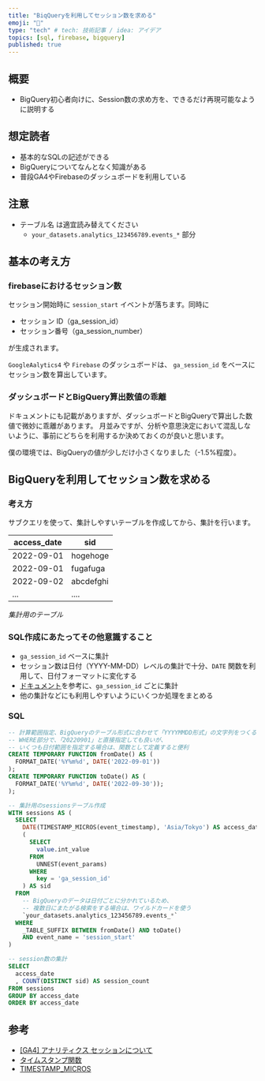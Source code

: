 ```yaml
---
title: "BiqQueryを利用してセッション数を求める"
emoji: "🔰"
type: "tech" # tech: 技術記事 / idea: アイデア
topics: [sql, firebase, bigquery]
published: true
---
```


## 概要

- BigQuery初心者向けに、Session数の求め方を、できるだけ再現可能なように説明する

## 想定読者

- 基本的なSQLの記述ができる
- BigQueryについてなんとなく知識がある
- 普段GA4やFirebaseのダッシュボードを利用している


## 注意

- テーブル名 は適宜読み替えてください
  - `your_datasets.analytics_123456789.events_*` 部分

## 基本の考え方
### firebaseにおけるセッション数

セッション開始時に `session_start` イベントが落ちます。同時に

- セッション ID（ga_session_id）
- セッション番号（ga_session_number）

が生成されます。

`GoogleAalytics4` や `Firebase` のダッシュボードは、 `ga_session_id` をベースにセッション数を算出しています。

### ダッシュボードとBigQuery算出数値の乖離

ドキュメントにも記載がありますが、ダッシュボードとBigQueryで算出した数値で微妙に乖離があります。
月並みですが、分析や意思決定において混乱しないように、事前にどちらを利用するか決めておくのが良いと思います。

僕の環境では、BigQueryの値が少しだけ小さくなりました（-1.5%程度）。


## BigQueryを利用してセッション数を求める
### 考え方

サブクエリを使って、集計しやすいテーブルを作成してから、集計を行います。


| access_date   | sid       |
|----------|-----------------|
| 2022-09-01 | hogehoge |
| 2022-09-01 | fugafuga |
| 2022-09-02 | abcdefghi |
| ...        | .... |
*集計用のテーブル*

### SQL作成にあたってその他意識すること

- `ga_session_id` ベースに集計
- セッション数は日付（YYYY-MM-DD）レベルの集計で十分、`DATE` 関数を利用して、日付フォーマットに変化する
- [ドキュメント](https://support.google.com/firebase/answer/9191807?hl=ja)を参考に、`ga_session_id` ごとに集計
- 他の集計などにも利用しやすいようにいくつか処理をまとめる

### SQL

```sql
-- 計算範囲指定、BigQueryのテーブル形式に合わせて「YYYYMMDD形式」の文字列をつくる
-- WHERE部分で、「20220901」と直接指定しても良いが、
-- いくつも日付範囲を指定する場合は、関数として定義すると便利
CREATE TEMPORARY FUNCTION fromDate() AS (
  FORMAT_DATE('%Y%m%d', DATE('2022-09-01'))
);
CREATE TEMPORARY FUNCTION toDate() AS (
  FORMAT_DATE('%Y%m%d', DATE('2022-09-30'));
);

-- 集計用のsessionsテーブル作成
WITH sessions AS (
  SELECT
    DATE(TIMESTAMP_MICROS(event_timestamp), 'Asia/Tokyo') AS access_date,
    (
      SELECT
        value.int_value
      FROM
        UNNEST(event_params)
      WHERE
        key = 'ga_session_id'
    ) AS sid
  FROM
    -- BigQueryのデータは日付ごとに分かれているため、
    -- 複数日にまたがる検索をする場合は、ワイルドカードを使う
    `your_datasets.analytics_123456789.events_*`
  WHERE
    _TABLE_SUFFIX BETWEEN fromDate() AND toDate()
    AND event_name = 'session_start'
)

-- session数の集計
SELECT
  access_date
  , COUNT(DISTINCT sid) AS session_count
FROM sessions
GROUP BY access_date
ORDER BY access_date
```

## 参考

- [[GA4] アナリティクス セッションについて](https://support.google.com/firebase/answer/9191807?hl=ja)
- [タイムスタンプ関数](https://cloud.google.com/bigquery/docs/reference/standard-sql/timestamp_functions?hl=ja)
- [TIMESTAMP_MICROS](https://cloud.google.com/bigquery/docs/reference/standard-sql/timestamp_functions?hl=ja#timestamp_micros)
